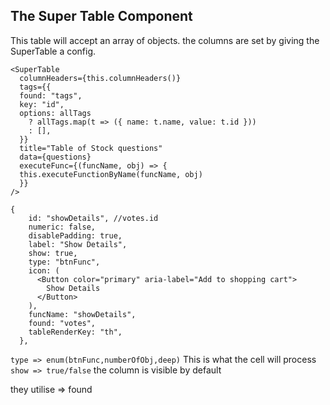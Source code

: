 ## The Super Table Component

This table will accept an array of objects. the columns are set by giving the SuperTable a config.

```
<SuperTable
  columnHeaders={this.columnHeaders()}
  tags={{
  found: "tags",
  key: "id",
  options: allTags
  	? allTags.map(t => ({ name: t.name, value: t.id }))
    : [],
  }}
  title="Table of Stock questions"
  data={questions}
  executeFunc={(funcName, obj) => {
  this.executeFunctionByName(funcName, obj)
  }}
/>
```

```
{
    id: "showDetails", //votes.id
    numeric: false,
    disablePadding: true,
    label: "Show Details",
    show: true,
    type: "btnFunc",
    icon: (
      <Button color="primary" aria-label="Add to shopping cart">
        Show Details
      </Button>
    ),
    funcName: "showDetails",
    found: "votes",
    tableRenderKey: "th",
  },
```

`type => enum(btnFunc,numberOfObj,deep)`
This is what the cell will process
`show => true/false`
the column is visible by default

they utilise => found

